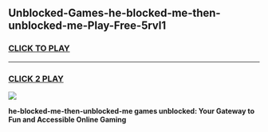
## Unblocked-Games-he-blocked-me-then-unblocked-me-Play-Free-5rvl1
<h3>
<a href="https://premium76.site?title=he-blocked-me-then-unblocked-me&ref=18A1">CLICK TO PLAY</a></h3>
<hr>

<h3>
<a href="https://premium76.site?title=he-blocked-me-then-unblocked-me&ref=18A1">CLICK 2 PLAY</a>
  
</h3>

<a href="https://premium76.site?title=he-blocked-me-then-unblocked-me&ref=18A1"><img src="https://clearcache.store/games.png"></a>


**he-blocked-me-then-unblocked-me games unblocked: Your Gateway to Fun and Accessible Online Gaming**
